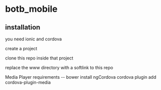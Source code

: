 # botb_mobile

## installation

you need ionic and cordova

create a project

clone this repo inside that project

replace the www directory with a softlink to this repo

Media Player requirements --
bower install ngCordova
cordova plugin add cordova-plugin-media
